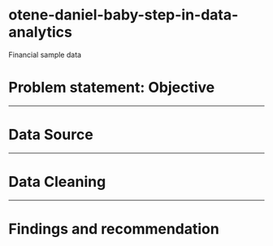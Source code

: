 # otene-daniel-baby-step-in-data-analytics
Financial sample data

# Problem statement: Objective



----
# Data Source



----
# Data Cleaning



---
# Findings and recommendation
